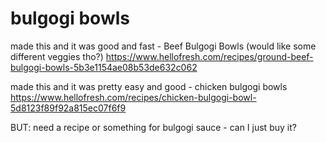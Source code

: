 # bulgogi bowls

made this and it was good and fast - Beef Bulgogi Bowls (would like some different veggies tho?)
https://www.hellofresh.com/recipes/ground-beef-bulgogi-bowls-5b3e1154ae08b53de632c062

made this and it was pretty easy and good - chicken bulgogi bowls
https://www.hellofresh.com/recipes/chicken-bulgogi-bowl-5d8123f89f92a815ec07f6f9

BUT: need a recipe or something for bulgogi sauce - can I just buy it?

